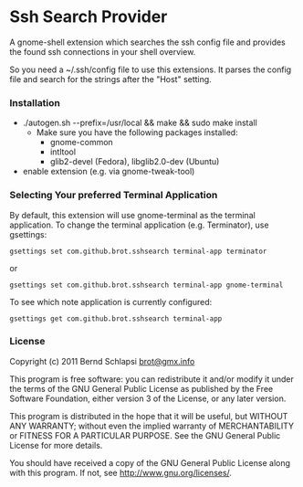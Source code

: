 Ssh Search Provider
=====================
A gnome-shell extension which searches the ssh config file and
provides the found ssh connections in your shell overview.

So you need a ~/.ssh/config file to use this extensions. It parses
the config file and search for the strings after the "Host" setting.

### Installation
* ./autogen.sh --prefix=/usr/local && make && sudo make install
  * Make sure you have the following packages installed:
    * gnome-common
    * intltool
    * glib2-devel (Fedora), libglib2.0-dev (Ubuntu)
* enable extension (e.g. via gnome-tweak-tool)

### Selecting Your preferred Terminal Application
By default, this extension will use gnome-terminal as the terminal application. To change
the terminal application (e.g. Terminator), use gsettings:

    gsettings set com.github.brot.sshsearch terminal-app terminator

or

    gsettings set com.github.brot.sshsearch terminal-app gnome-terminal

To see which note application is currently configured:

    gsettings get com.github.brot.sshsearch terminal-app


### License
Copyright (c) 2011 Bernd Schlapsi <brot@gmx.info>

This program is free software: you can redistribute it and/or modify
it under the terms of the GNU General Public License as published by
the Free Software Foundation, either version 3 of the License, or
any later version.

This program is distributed in the hope that it will be useful,
but WITHOUT ANY WARRANTY; without even the implied warranty of
MERCHANTABILITY or FITNESS FOR A PARTICULAR PURPOSE.  See the
GNU General Public License for more details.

You should have received a copy of the GNU General Public License
along with this program.  If not, see <http://www.gnu.org/licenses/>.
